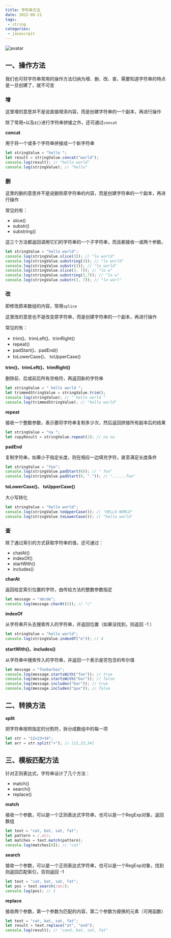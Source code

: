 ```yaml
---
title: 字符串方法
date: 2022-08-21
tags:
 - string
categories:
 - javascrpit
---
```


![avatar](https://static.vue-js.com/ceb6ebc0-65c1-11eb-ab90-d9ae814b240d.png)

## 一、操作方法
我们也可将字符串常用的操作方法归纳为增、删、改、查，需要知道字符串的特点是一旦创建了，就不可变

### 增
这里增的意思并不是说直接增添内容，而是创建字符串的一个副本，再进行操作

除了常用`+`以及`${}`进行字符串拼接之外，还可通过`concat`

**concat**

用于将一个或多个字符串拼接成一个新字符串

``` js
let stringValue = "hello ";
let result = stringValue.concat("world");
console.log(result); // "hello world"
console.log(stringValue); // "hello"
```

### 删

这里的删的意思并不是说删除原字符串的内容，而是创建字符串的一个副本，再进行操作

常见的有：

- slice()
- substr()
- substring()

这三个方法都返回调用它们的字符串的一个子字符串，而且都接收一或两个参数。

``` js
let stringValue = "hello world";
console.log(stringValue.slice(3)); // "lo world"
console.log(stringValue.substring(3)); // "lo world"
console.log(stringValue.substr(3)); // "lo world"
console.log(stringValue.slice(3, 7)); // "lo w"
console.log(stringValue.substring(3,7)); // "lo w"
console.log(stringValue.substr(3, 7)); // "lo worl"
```

### 改
即修改原来数组的内容，常用`splice`

这里改的意思也不是改变原字符串，而是创建字符串的一个副本，再进行操作

常见的有：

- trim()、trimLeft()、trimRight()
- repeat()
- padStart()、padEnd()
- toLowerCase()、 toUpperCase()

**trim()、trimLeft()、trimRight()**

删除前、后或前后所有空格符，再返回新的字符串

``` js
let stringValue = " hello world ";
let trimmedStringValue = stringValue.trim();
console.log(stringValue); // " hello world "
console.log(trimmedStringValue); // "hello world"
```

**repeat**

接收一个整数参数，表示要将字符串复制多少次，然后返回拼接所有副本后的结果

``` js
let stringValue = "na ";
let copyResult = stringValue.repeat(2); // na na 
```

**padEnd**

复制字符串，如果小于指定长度，则在相应一边填充字符，直至满足长度条件

``` js
let stringValue = "foo";
console.log(stringValue.padStart(6)); // " foo"
console.log(stringValue.padStart(9, ".")); // "......foo"
```

**toLowerCase()、 toUpperCase()**

大小写转化

``` js
let stringValue = "hello world";
console.log(stringValue.toUpperCase()); // "HELLO WORLD"
console.log(stringValue.toLowerCase()); // "hello world"
```

### 查

除了通过索引的方式获取字符串的值，还可通过：

- chatAt()
- indexOf()
- startWith()
- includes()

**charAt**

返回给定索引位置的字符，由传给方法的整数参数指定

```js
let message = "abcde";
console.log(message.charAt(2)); // "c"
```

**indexOf**

从字符串开头去搜索传入的字符串，并返回位置（如果没找到，则返回 -1 ）

``` js
let stringValue = "hello world";
console.log(stringValue.indexOf("o")); // 4
```

**startWith()、includes()**

从字符串中搜索传入的字符串，并返回一个表示是否包含的布尔值

``` js
let message = "foobarbaz";
console.log(message.startsWith("foo")); // true
console.log(message.startsWith("bar")); // false
console.log(message.includes("bar")); // true
console.log(message.includes("qux")); // false
```

## 二、转换方法

**split**

把字符串按照指定的分割符，拆分成数组中的每一项

``` js
let str = "12+23+34";
let arr = str.split("+"); // [12,23,34]
```

## 三、模板匹配方法

针对正则表达式，字符串设计了几个方法：

- match()
- search()
- replace()

**match**

接收一个参数，可以是一个正则表达式字符串，也可以是一个RegExp对象，返回数组

``` js
let text = "cat, bat, sat, fat";
let pattern = /.at/;
let matches = text.match(pattern);
console.log(matches[0]); // "cat"
```

**search**

接收一个参数，可以是一个正则表达式字符串，也可以是一个RegExp对象，找到则返回匹配索引，否则返回 -1

``` js
let text = "cat, bat, sat, fat";
let pos = text.search(/at/);
console.log(pos); // 1
```

**replace**

接收两个参数，第一个参数为匹配的内容，第二个参数为替换的元素（可用函数）

``` js
let text = "cat, bat, sat, fat";
let result = text.replace("at", "ond");
console.log(result); // "cond, bat, sat, fat"
```